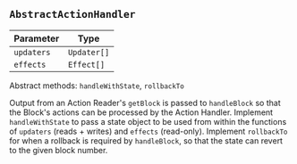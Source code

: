 ## `AbstractActionHandler`

| Parameter  | Type        | 
|------------|-------------|
| `updaters` | `Updater[]` |
| `effects`  | `Effect[]`  |

Abstract methods: `handleWithState`, `rollbackTo`

Output from an Action Reader's `getBlock` is passed to `handleBlock` so that the Block's actions can be processed by the Action Handler. Implement `handleWithState` to pass a state object to be used from within the functions of `updaters` (reads + writes) and `effects` (read-only). Implement `rollbackTo` for when a rollback is required by `handleBlock`, so that the state can revert to the given block number.
